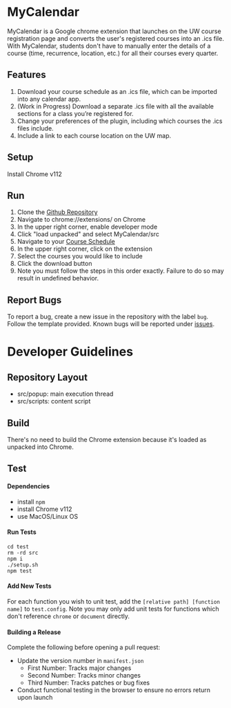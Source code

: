 # MyCalendar
MyCalendar is a Google chrome extension that launches on the UW course registration page and converts the user's registered courses into an .ics file. With MyCalendar, students don't have to manually enter the details of a course (time, recurrence, location, etc.) for all their courses every quarter.

## Features
1. Download your course schedule as an .ics file, which can be imported into any calendar app.
2. (Work in Progress) Download a separate .ics file with all the available sections for a class you’re registered for.
3. Change your preferences of the plugin, including which courses the .ics files include.
4. Include a link to each course location on the UW map.

## Setup
Install Chrome v112

## Run
1. Clone the [Github Repository](https://github.com/randofan/MyCalendar)
1. Navigate to chrome://extensions/ on Chrome
2. In the upper right corner, enable developer mode
3. Click "load unpacked" and select MyCalendar/src
4. Navigate to your [Course Schedule](https://sdb.admin.uw.edu/sisStudents/uwnetid/schedule.aspx?Q=2)
5. In the upper right corner, click on the extension
6. Select the courses you would like to include
7. Click the download button
8. Note you must follow the steps in this order exactly. Failure to do so may result in undefined behavior.

## Report Bugs
To report a bug, create a new issue in the repository with the label ```bug```. Follow the template provided. Known bugs will be reported under [issues](https://github.com/randofan/MyCalendar/issues?q=is%3Aopen+is%3Aissue+label%3Abug).


# Developer Guidelines

## Repository Layout
- src/popup: main execution thread
- src/scripts: content script

## Build
There's no need to build the Chrome extension because it's loaded as unpacked into Chrome.

## Test

#### Dependencies
- install ```npm```
- install Chrome v112
- use MacOS/Linux OS

#### Run Tests
```
cd test
rm -rd src
npm i
./setup.sh
npm test
```

#### Add New Tests
For each function you wish to unit test, add the ```[relative path] [function name]``` to ```test.config```. Note you may only add unit tests for functions which don't reference ```chrome``` or ```document``` directly.

#### Building a Release
Complete the following before opening a pull request:
- Update the version number in ```manifest.json```
    - First Number: Tracks major changes
    - Second Number: Tracks minor changes
    - Third Number: Tracks patches or bug fixes
- Conduct functional testing in the browser to ensure no errors return upon launch